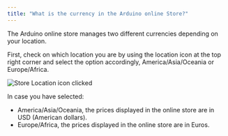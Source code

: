 ```yaml
---
title: "What is the currency in the Arduino online Store?"
---
```


The Arduino online store manages two different currencies depending on your location.

First, check on which location you are by using the location icon at the top right corner and select the option accordingly, America/Asia/Oceania or Europe/Africa.

![Store Location icon clicked](img/StoreLocationI.png)

In case you have selected:

* America/Asia/Oceania, the prices displayed in the online store are in USD (American dollars).
* Europe/Africa, the prices displayed in the online store are in Euros.
